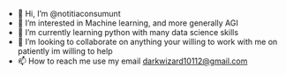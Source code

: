 - 👋 Hi, I’m @notitiaconsumunt
- 👀 I’m interested in Machine learning, and more generally AGI
- 🌱 I’m currently learning python with many data science skills
- 💞️ I’m looking to collaborate on anything your willing to work with me on patiently im willing to help
- 📫 How to reach me use my email darkwizard10112@gmail.com

<!---
notitiaconsumunt/notitiaconsumunt is a ✨ special ✨ repository because its `README.md` (this file) appears on your GitHub profile.
You can click the Preview link to take a look at your changes.
--->
